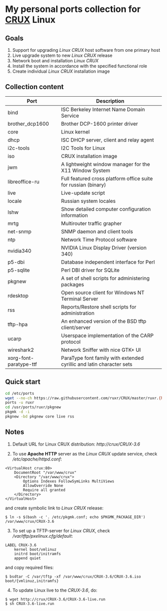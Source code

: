 # My personal ports collection for [CRUX](https://crux.nu) Linux

## Goals

1. Support for upgrading *Linux CRUX* host software from one primary host
2. Live upgrade system to new *Linux CRUX* release
3. Network boot and installation *Linux CRUX*
4. Install the system in accordance with the specified functional role
5. Create individual *Linux CRUX* installation image

## Collection content

| Port | Description |
|---|---|
| bind | ISC Berkeley Internet Name Domain Service |
| brother_dcp1600 | Brother DCP-1600 printer driver |
| core | Linux kernel |
| dhcp | ISC DHCP server, client and relay agent |
| i2c-tools | I2C Tools for Linux |
| iso | CRUX installation image |
| jwm | A lightweight window manager for the X11 Window System |
| libreoffice-ru | Full featured cross platform office suite for russian (binary) |
| live | Live-update script |
| locale | Russian system locales |
| lshw | Show detailed computer configuration information |
| mrtg | Multirouter traffic grapher |
| net-snmp | SNMP daemon and client tools |
| ntp | Network Time Protocol software |
| nvidia340 | NVIDIA Linux Display Driver (version 340) |
| p5-dbi | Database independent interface for Perl |
| p5-sqlite | Perl DBI driver for SQLite |
| pkgnew | A set of shell scripts for administering packages |
| rdesktop | Open source client for Windows NT Terminal Server |
| rss | Reports/Restore shell scripts for administration |
| tftp-hpa | An enhanced version of the BSD tftp client/server |
| ucarp | Userspace implementation of the CARP protocol |
| wireshark2 | Network Sniffer with nice GTK+ UI |
| xorg-font-paratype-ttf | ParaType font family with extended cyrillic and latin character sets |

## Quick start

```bash
cd /etc/ports
wget --no-ch https://raw.githubusercontent.com/ruxr/CRUX/master/ruxr.{httpup,pub}
ports -u ruxr
cd /usr/ports/ruxr/pkgnew
pkgmk -d -i
pkgnew -bd pkgnew core live rss
```

## Notes

1. Default URL for Linux CRUX distribution: *http://crux/CRUX-3.6*

2. To use **Apache HTTP** server as the *Linux CRUX* update service, check */etc/apache/httpd.conf*:

```
<VirtualHost crux:80>
	DocumentRoot "/var/www/crux"
	<Directory "/var/www/crux">
		Options Indexes FollowSymLinks MultiViews
		AllowOverride None
		Require all granted
	</Directory>
</VirtualHost>
```
and create symbolic link to *Linux CRUX* release:

```
$ ln -s $(bash -c '. /etc/pkgmk.conf; echo $PKGMK_PACKAGE_DIR') /var/www/crux/CRUX-3.6
```

3. To set up a TFTP-server for *Linux CRUX*, check */var/tftp/pxelinux.cfg/default*:
```
LABEL CRUX-3.6
	kernel boot/vmlinuz
	initrd boot/initramfs
	append quiet
```
and copy required files:
```
$ bsdtar -C /var/tftp -xf /var/www/crux/CRUX-3.6/CRUX-3.6.iso boot/{vmlinuz,initramfs}
```

4. To update Linux live to the *CRUX-3.6*, do:
```
$ wget http://crux/CRUX-3.6/CRUX-3.6-live.run
$ sh CRUX-3.6-live.run
```
